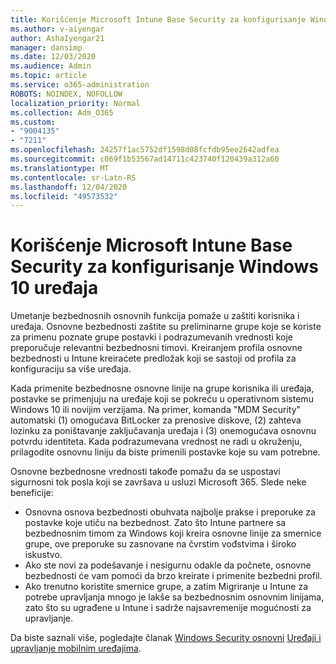 ```yaml
---
title: Korišćenje Microsoft Intune Base Security za konfigurisanje Windows 10 uređaja
ms.author: v-aiyengar
author: AshaIyengar21
manager: dansimp
ms.date: 12/03/2020
ms.audience: Admin
ms.topic: article
ms.service: o365-administration
ROBOTS: NOINDEX, NOFOLLOW
localization_priority: Normal
ms.collection: Adm_O365
ms.custom:
- "9004135"
- "7211"
ms.openlocfilehash: 24257f1ac5752df1598d08fcfdb95ee2642adfea
ms.sourcegitcommit: c069f1b53567ad14711c423740f120439a312a60
ms.translationtype: MT
ms.contentlocale: sr-Latn-RS
ms.lasthandoff: 12/04/2020
ms.locfileid: "49573532"
---
```

# <a name="use-microsoft-intune-security-baselines-to-configure-windows-10-devices"></a>Korišćenje Microsoft Intune Base Security za konfigurisanje Windows 10 uređaja

Umetanje bezbednosnih osnovnih funkcija pomaže u zaštiti korisnika i uređaja. Osnovne bezbednosti zaštite su preliminarne grupe koje se koriste za primenu poznate grupe postavki i podrazumevanih vrednosti koje preporučuje relevantni bezbednosni timovi. Kreiranjem profila osnovne bezbednosti u Intune kreiraćete predložak koji se sastoji od profila za konfiguraciju sa više uređaja.

Kada primenite bezbednosne osnovne linije na grupe korisnika ili uređaja, postavke se primenjuju na uređaje koji se pokreću u operativnom sistemu Windows 10 ili novijim verzijama. Na primer, komanda "MDM Security" automatski (1) omogućava BitLocker za prenosive diskove, (2) zahteva lozinku za poništavanje zaključavanja uređaja i (3) onemogućava osnovnu potvrdu identiteta. Kada podrazumevana vrednost ne radi u okruženju, prilagodite osnovnu liniju da biste primenili postavke koje su vam potrebne.

Osnovne bezbednosne vrednosti takođe pomažu da se uspostavi sigurnosni tok posla koji se završava u usluzi Microsoft 365. Slede neke beneficije:

- Osnovna osnova bezbednosti obuhvata najbolje prakse i preporuke za postavke koje utiču na bezbednost. Zato što Intune partnere sa bezbednosnim timom za Windows koji kreira osnovne linije za smernice grupe, ove preporuke su zasnovane na čvrstim vođstvima i široko iskustvo.
- Ako ste novi za podešavanje i nesigurnu odakle da počnete, osnovne bezbednosti će vam pomoći da brzo kreirate i primenite bezbedni profil.
- Ako trenutno koristite smernice grupe, a zatim Migriranje u Intune za potrebe upravljanja mnogo je lakše sa bezbednosnim osnovnim linijama, zato što su ugrađene u Intune i sadrže najsavremenije mogućnosti za upravljanje.

Da biste saznali više, pogledajte članak [Windows Security osnovni](https://go.microsoft.com/fwlink/?linkid=2141503) [Uređaji i upravljanje mobilnim uređajima](https://go.microsoft.com/fwlink/?linkid=2141701).